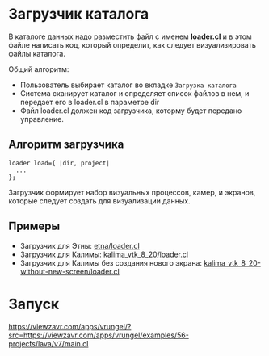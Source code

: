 # Загрузчик каталога

В каталоге данных надо разместить файл с именем **loader.cl** и в этом файле написать код, который определит, как следует визуализировать файлы каталога.

Общий алгоритм:
* Пользователь выбирает каталог во вкладке `Загрузка каталога`
* Система сканирует каталог и определяет список файлов в нем, и передает его в loader.cl в параметре dir
* Файл loader.cl должен код загрузчика, которму будет передано управление.

## Алгоритм загрузчика

```
loader load={ |dir, project|
  ...
};
```

Загрузчик формирует набор визуальных процессов, камер, и экранов, которые следует создать для визуализации данных.

## Примеры
* Загрузчик для Этны: [etna/loader.cl](etna/loader.cl)
* Загрузчик для Калимы: [kalima_vtk_8_20/loader.cl](kalima_vtk_8_20/loader.cl)
* Загрузчик для Калимы без создания нового экрана: [kalima_vtk_8_20-without-new-screen/loader.cl](kalima_vtk_8_20-without-new-screen/loader.cl)

# Запуск

https://viewzavr.com/apps/vrungel/?src=https://viewzavr.com/apps/vrungel/examples/56-projects/lava/v7/main.cl 
